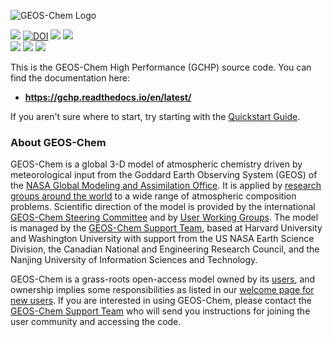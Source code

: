 ![GEOS-Chem Logo](http://acmg.seas.harvard.edu/geos/img/GEOS-Chem_Logo_Light_Background.svg)

<a href="http://wiki.seas.harvard.edu/geos-chem/index.php/GEOS-Chem_versions"><img src="https://img.shields.io/github/v/release/geoschem/GCHP?label=Latest%20Release"></a>
[![DOI](https://zenodo.org/badge/200900441.svg)](https://zenodo.org/badge/latestdoi/200900441)
<a href="https://gchp.readthedocs.io/en/latest/"><img src="https://img.shields.io/readthedocs/gchp?label=ReadTheDocs"></a>
<a href="https://dev.azure.com/geoschem/GCHP/_build"><img src="https://img.shields.io/azure-devops/build/geoschem/GCHP/20/main?label=Build%20Matrix"></a><br>
<a href="https://hub.docker.com/r/geoschem/gchp"><img src="https://img.shields.io/docker/v/geoschem/gchp?color=blue&label=Docker%2FSingularity"></a>
<a href="https://spack.readthedocs.io/en/latest/package_list.html#gchp"><img src="https://img.shields.io/badge/Install%20with-Spack-ff69b4"></a>
<a href="https://github.com/geoschem/GCHP/releases"><img src="https://img.shields.io/github/v/release/geoschem/GCHP?include_prereleases&label=Latest%20Pre-Release"></a>

This is the GEOS-Chem High Performance (GCHP) source code. You can find the documentation here:
- **https://gchp.readthedocs.io/en/latest/**

If you aren't sure where to start, try starting with the [Quickstart Guide](https://gchp.readthedocs.io/en/latest/getting-started/quick-start.html).

### About GEOS-Chem

GEOS-Chem is a global 3-D model of atmospheric chemistry driven by meteorological input from the Goddard Earth Observing System (GEOS) of the [NASA Global Modeling and Assimilation Office](http://gmao.gsfc.nasa.gov/). It is applied by [research groups around the world](http://acmg.seas.harvard.edu/geos/geos_people.html) to a wide range of atmospheric composition problems. Scientific direction of the model is provided by the international [GEOS-Chem Steering Committee](http://acmg.seas.harvard.edu/geos/geos_steering_cmte.html) and by [User Working Groups](http://acmg.seas.harvard.edu/geos/geos_working_groups.html). The model is managed by the [GEOS-Chem Support Team](http://acmg.seas.harvard.edu/geos/geos_chem_support.html), based at Harvard University and Washington University with support from the US NASA Earth Science Division, the Canadian National and Engineering Research Council, and the Nanjing University of Information Sciences and Technology.

GEOS-Chem is a grass-roots open-access model owned by its [users](http://acmg.seas.harvard.edu/geos/geos_people.html), and ownership implies some responsibilities as listed in our [welcome page for new users](http://acmg.seas.harvard.edu/geos/geos_welcome.html). If you are interested in using GEOS-Chem, please contact the [GEOS-Chem Support Team](http://wiki.seas.harvard.edu/geos-chem/index.php/GEOS-Chem_Support_Team) who will send you instructions for joining the user community and accessing the code.

